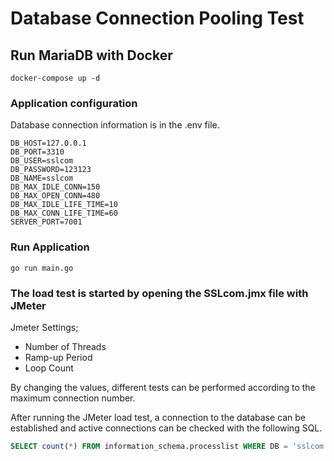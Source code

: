 # Database Connection Pooling Test

## Run MariaDB with Docker
```shell
docker-compose up -d
```

### Application configuration

Database connection information is in the .env file.
```dotenv
DB_HOST=127.0.0.1
DB_PORT=3310
DB_USER=sslcom
DB_PASSWORD=123123
DB_NAME=sslcom
DB_MAX_IDLE_CONN=150
DB_MAX_OPEN_CONN=480
DB_MAX_IDLE_LIFE_TIME=10
DB_MAX_CONN_LIFE_TIME=60
SERVER_PORT=7001
```

### Run Application
```shell
go run main.go
```

### The load test is started by opening the SSLcom.jmx file with JMeter

Jmeter Settings;

 * Number of Threads
 * Ramp-up Period
 * Loop Count

By changing the values, different tests can be performed according to the maximum connection number.

After running the JMeter load test, a connection to the database can be established and active connections can be checked with the following SQL.

```sql
SELECT count(*) FROM information_schema.processlist WHERE DB = 'sslcom'
```